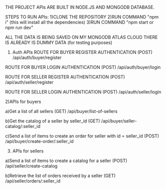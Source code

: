 THE PROJECT APIs ARE BUILT IN NODE.JS AND MONGODB DATABASE.

STEPS TO RUN APIs:
1)CLONE THE REPOSITORY
2)RUN COMMAND "npm i" (this will install all the dependencies)
3)RUN COMMAND "npm start or npm run dev"

ALL THE DATA IS BEING SAVED ON MY MONGODB ATLAS CLOUD
THERE IS ALREADY IS DUMMY DATA (for testing purposes)


1) Auth APIs
ROUTE FOR BUYER REGISTER AUTHENTICATION (POST)
/api/auth/buyer/register 

ROUTE FOR BUYER LOGIN AUTHENTICATION (POST)
/api/auth/buyer/login

ROUTE FOR SELLER REGISTER AUTHENTICATION (POST)
/api/auth/seller/register

ROUTE FOR SELLER LOGIN AUTHENTICATION (POST)
/api/auth/seller/login


2)APIs for buyers

a)Get a list of all sellers (GET)
/api/buyer/list-of-sellers

b)Get the catalog of a seller by seller_id (GET)
/api/buyer/seller-catalog/:seller_id

c)Send a list of items to create an order for seller with id = seller_id (POST)
/api/buyer/create-order/:seller_id 

3) APIs for sellers

a)Send a list of items to create a catalog for a seller (POST)
/api/seller/create-catalog

b)Retrieve the list of orders received by a seller (GET)
/api/seller/orders/:seller_id






